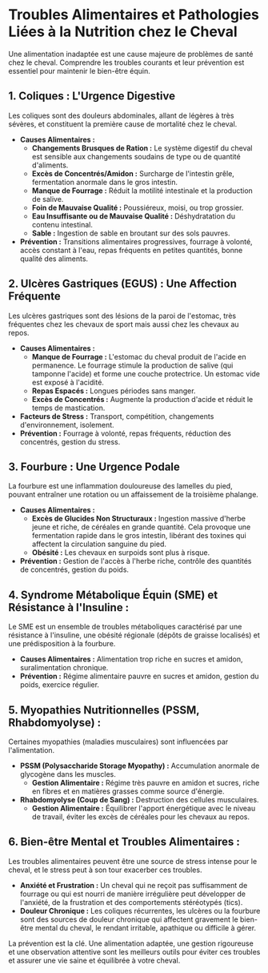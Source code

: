 # Troubles Alimentaires et Pathologies Liées à la Nutrition chez le Cheval

Une alimentation inadaptée est une cause majeure de problèmes de santé chez le cheval. Comprendre les troubles courants et leur prévention est essentiel pour maintenir le bien-être équin.

## 1. Coliques : L'Urgence Digestive

Les coliques sont des douleurs abdominales, allant de légères à très sévères, et constituent la première cause de mortalité chez le cheval.

*   **Causes Alimentaires :**
    *   **Changements Brusques de Ration :** Le système digestif du cheval est sensible aux changements soudains de type ou de quantité d'aliments.
    *   **Excès de Concentrés/Amidon :** Surcharge de l'intestin grêle, fermentation anormale dans le gros intestin.
    *   **Manque de Fourrage :** Réduit la motilité intestinale et la production de salive.
    *   **Foin de Mauvaise Qualité :** Poussiéreux, moisi, ou trop grossier.
    *   **Eau Insuffisante ou de Mauvaise Qualité :** Déshydratation du contenu intestinal.
    *   **Sable :** Ingestion de sable en broutant sur des sols pauvres.
*   **Prévention :** Transitions alimentaires progressives, fourrage à volonté, accès constant à l'eau, repas fréquents en petites quantités, bonne qualité des aliments.

## 2. Ulcères Gastriques (EGUS) : Une Affection Fréquente

Les ulcères gastriques sont des lésions de la paroi de l'estomac, très fréquentes chez les chevaux de sport mais aussi chez les chevaux au repos.

*   **Causes Alimentaires :**
    *   **Manque de Fourrage :** L'estomac du cheval produit de l'acide en permanence. Le fourrage stimule la production de salive (qui tamponne l'acide) et forme une couche protectrice. Un estomac vide est exposé à l'acidité.
    *   **Repas Espacés :** Longues périodes sans manger.
    *   **Excès de Concentrés :** Augmente la production d'acide et réduit le temps de mastication.
*   **Facteurs de Stress :** Transport, compétition, changements d'environnement, isolement.
*   **Prévention :** Fourrage à volonté, repas fréquents, réduction des concentrés, gestion du stress.

## 3. Fourbure : Une Urgence Podale

La fourbure est une inflammation douloureuse des lamelles du pied, pouvant entraîner une rotation ou un affaissement de la troisième phalange.

*   **Causes Alimentaires :**
    *   **Excès de Glucides Non Structuraux :** Ingestion massive d'herbe jeune et riche, de céréales en grande quantité. Cela provoque une fermentation rapide dans le gros intestin, libérant des toxines qui affectent la circulation sanguine du pied.
    *   **Obésité :** Les chevaux en surpoids sont plus à risque.
*   **Prévention :** Gestion de l'accès à l'herbe riche, contrôle des quantités de concentrés, gestion du poids.

## 4. Syndrome Métabolique Équin (SME) et Résistance à l'Insuline :

Le SME est un ensemble de troubles métaboliques caractérisé par une résistance à l'insuline, une obésité régionale (dépôts de graisse localisés) et une prédisposition à la fourbure.

*   **Causes Alimentaires :** Alimentation trop riche en sucres et amidon, suralimentation chronique.
*   **Prévention :** Régime alimentaire pauvre en sucres et amidon, gestion du poids, exercice régulier.

## 5. Myopathies Nutritionnelles (PSSM, Rhabdomyolyse) :

Certaines myopathies (maladies musculaires) sont influencées par l'alimentation.

*   **PSSM (Polysaccharide Storage Myopathy) :** Accumulation anormale de glycogène dans les muscles.
    *   **Gestion Alimentaire :** Régime très pauvre en amidon et sucres, riche en fibres et en matières grasses comme source d'énergie.
*   **Rhabdomyolyse (Coup de Sang) :** Destruction des cellules musculaires.
    *   **Gestion Alimentaire :** Équilibrer l'apport énergétique avec le niveau de travail, éviter les excès de céréales pour les chevaux au repos.

## 6. Bien-être Mental et Troubles Alimentaires :

Les troubles alimentaires peuvent être une source de stress intense pour le cheval, et le stress peut à son tour exacerber ces troubles.

*   **Anxiété et Frustration :** Un cheval qui ne reçoit pas suffisamment de fourrage ou qui est nourri de manière irrégulière peut développer de l'anxiété, de la frustration et des comportements stéréotypés (tics).
*   **Douleur Chronique :** Les coliques récurrentes, les ulcères ou la fourbure sont des sources de douleur chronique qui affectent gravement le bien-être mental du cheval, le rendant irritable, apathique ou difficile à gérer.

La prévention est la clé. Une alimentation adaptée, une gestion rigoureuse et une observation attentive sont les meilleurs outils pour éviter ces troubles et assurer une vie saine et équilibrée à votre cheval.

